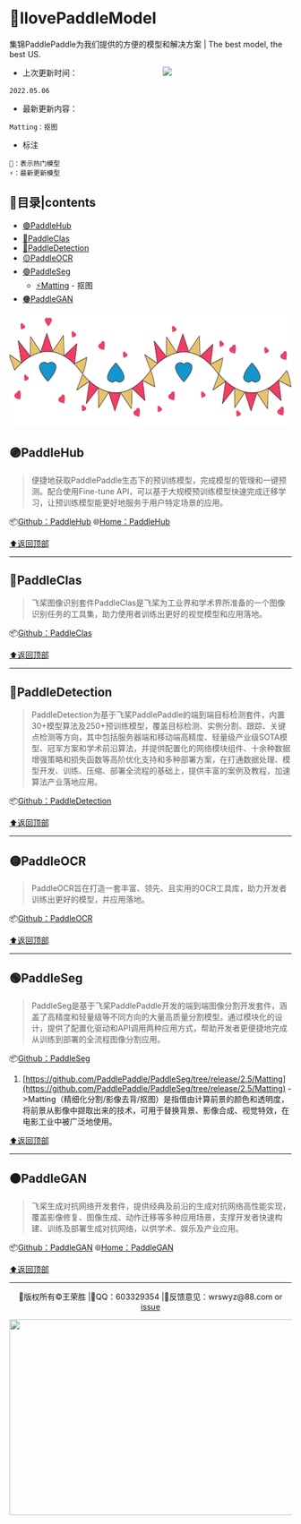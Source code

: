 # 🌈IlovePaddleModel

集锦PaddlePaddle为我们提供的方便的模型和解决方案 | The best model, the best US.

<img align='right' src="https://media.giphy.com/media/M9gbBd9nbDrOTu1Mqx/giphy.gif" width="230">

- 上次更新时间：
```
2022.05.06
```
- 最新更新内容：
```
Matting：抠图
```
- 标注
```
🌟：表示热门模型
⚡：最新更新模型
```

<p id="top"></p>

## 📄目录|contents

- [🟣PaddleHub](#1)
- [🔵PaddleClas](#2)
- [🔴PaddleDetection](#3)
- [🟡PaddleOCR](#4)
- [🟢PaddleSeg](#5)
  - [⚡Matting](#5.1) - 抠图 
- [🟠PaddleGAN](#6)

<img src="https://github.com/WangRongsheng/IlovePaddleModel/blob/main/images/fenge.png" width="1000" height="200"/>

<p id="1"></p>

## 🟣PaddleHub

> 便捷地获取PaddlePaddle生态下的预训练模型，完成模型的管理和一键预测。配合使用Fine-tune API，可以基于大规模预训练模型快速完成迁移学习，让预训练模型能更好地服务于用户特定场景的应用。

📦[Github：PaddleHub](https://github.com/PaddlePaddle/PaddleHub)  🌐[Home：PaddleHub](https://www.paddlepaddle.org.cn/hub)

[⬆️返回顶部](#top)

---

<p id="2"></p>

## 🔵PaddleClas

> 飞桨图像识别套件PaddleClas是飞桨为工业界和学术界所准备的一个图像识别任务的工具集，助力使用者训练出更好的视觉模型和应用落地。

📦[Github：PaddleClas](https://github.com/PaddlePaddle/PaddleClas)

[⬆️返回顶部](#top)

---

<p id="3"></p>

## 🔴PaddleDetection

> PaddleDetection为基于飞桨PaddlePaddle的端到端目标检测套件，内置30+模型算法及250+预训练模型，覆盖目标检测、实例分割、跟踪、关键点检测等方向，其中包括服务器端和移动端高精度、轻量级产业级SOTA模型、冠军方案和学术前沿算法，并提供配置化的网络模块组件、十余种数据增强策略和损失函数等高阶优化支持和多种部署方案，在打通数据处理、模型开发、训练、压缩、部署全流程的基础上，提供丰富的案例及教程，加速算法产业落地应用。

📦[Github：PaddleDetection](https://github.com/PaddlePaddle/PaddleDetection)

[⬆️返回顶部](#top)

---

<p id="4"></p>

## 🟡PaddleOCR

> PaddleOCR旨在打造一套丰富、领先、且实用的OCR工具库，助力开发者训练出更好的模型，并应用落地。

📦[Github：PaddleOCR](https://github.com/PaddlePaddle/PaddleOCR)

[⬆️返回顶部](#top)

---

<p id="5"></p>

## 🟢PaddleSeg

> PaddleSeg是基于飞桨PaddlePaddle开发的端到端图像分割开发套件，涵盖了高精度和轻量级等不同方向的大量高质量分割模型。通过模块化的设计，提供了配置化驱动和API调用两种应用方式，帮助开发者更便捷地完成从训练到部署的全流程图像分割应用。

📦[Github：PaddleSeg](https://github.com/PaddlePaddle/PaddleSeg)

<p id="5.1"></p>

1. [https://github.com/PaddlePaddle/PaddleSeg/tree/release/2.5/Matting](https://github.com/PaddlePaddle/PaddleSeg/tree/release/2.5/Matting) ->Matting（精细化分割/影像去背/抠图）是指借由计算前景的颜色和透明度，将前景从影像中撷取出来的技术，可用于替换背景、影像合成、视觉特效，在电影工业中被广泛地使用。 

[⬆️返回顶部](#top)

---

<p id="6"></p>

## 🟠PaddleGAN

> 飞桨生成对抗网络开发套件，提供经典及前沿的生成对抗网络高性能实现，覆盖影像修复、图像生成、动作迁移等多种应用场景，支撑开发者快速构建、训练及部署生成对抗网络，以供学术、娱乐及产业应用。

📦[Github：PaddleGAN](https://github.com/PaddlePaddle/PaddleGAN)  🌐[Home：PaddleGAN](https://www.paddlepaddle.org.cn/paddlegan)

[⬆️返回顶部](#top)

---
<p align="center">🔰版权所有&copy王荣胜 |💬QQ：603329354 |📁反馈意见：wrswyz@88.com or <a href="https://github.com/WangRongsheng/IlovePaddleModel/issues">issue</a></p> 

<center><img src="https://cdn.jsdelivr.net/gh/drew233/cdn//20191003172815.webp" height="350" width="1000"></center>
